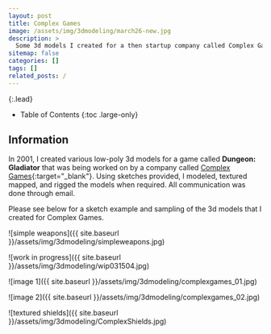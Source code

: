 ```yaml
---
layout: post
title: Complex Games
image: /assets/img/3dmodeling/march26-new.jpg
description: >
  Some 3d models I created for a then startup company called Complex Games.
sitemap: false
categories: []
tags: []
related_posts: /
---
```


{:.lead}

- Table of Contents
{:toc .large-only}

## Information

In 2001, I created various low-poly 3d models for a game called **Dungeon: Gladiator** that was being worked on by a company called [Complex Games](http://complexgames.com/){:target="_blank"}.  Using sketches provided, I modeled, textured mapped, and rigged the models when required.  All communication was done through email.

Please see below for a sketch example and sampling of the 3d models that I created for Complex Games.

![simple weapons]({{ site.baseurl }}/assets/img/3dmodeling/simpleweapons.jpg)

![work in progress]({{ site.baseurl }}/assets/img/3dmodeling/wip031504.jpg)

![image 1]({{ site.baseurl }}/assets/img/3dmodeling/complexgames_01.jpg)
 
![image 2]({{ site.baseurl }}/assets/img/3dmodeling/complexgames_02.jpg)

![textured shields]({{ site.baseurl }}/assets/img/3dmodeling/ComplexShields.jpg)


 
